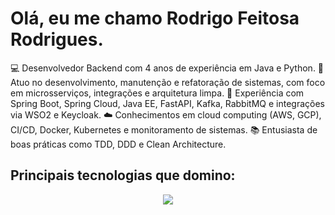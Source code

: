 # Olá, eu me chamo Rodrigo Feitosa Rodrigues.

💻 Desenvolvedor Backend com 4 anos de experiência em Java e Python.
🚀 Atuo no desenvolvimento, manutenção e refatoração de sistemas, com foco em microsserviços, integrações e arquitetura limpa.
🔧 Experiência com Spring Boot, Spring Cloud, Java EE, FastAPI, Kafka, RabbitMQ e integrações via WSO2 e Keycloak.
☁️ Conhecimentos em cloud computing (AWS, GCP), CI/CD, Docker, Kubernetes e monitoramento de sistemas.
📚 Entusiasta de boas práticas como TDD, DDD e Clean Architecture.

## Principais tecnologias que domino:
<p align="center">
  <a href="https://skillicons.dev">
    <img src="https://skillicons.dev/icons?i=java,spring,python,nodejs,ts,angular,postgres,mongodb,redis,docker,kubernetes,kafka,rabbitmq,aws,gcp,prometheus,grafana,git&perline=6" />
  </a>
</p>

